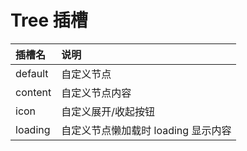 # Tree 插槽

| 插槽名  | 说明                                |
| :------ | :---------------------------------- |
| default | 自定义节点                          |
| content | 自定义节点内容                      |
| icon    | 自定义展开/收起按钮                 |
| loading | 自定义节点懒加载时 loading 显示内容 |